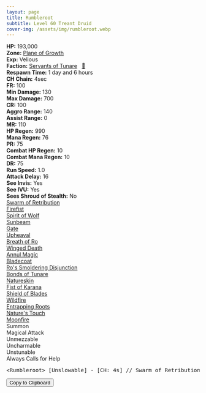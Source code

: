 ```yaml
---
layout: page
title: Rumbleroot
subtitle: Level 60 Treant Druid
cover-img: /assets/img/rumbleroot.webp
---
```


<div class="info-section">
<div class="info-item"><strong>HP:</strong> 193,000</div>
<div class="info-item"><strong>Zone:</strong> <a href="https://www.pqdi.cc/zone/127" target="_blank">Plane of Growth</a></div>
<div class="info-item"><strong>Exp:</strong> Velious</div>
<div class="info-item"><strong>Faction:</strong> <a href="https://www.pqdi.cc/faction/438" target="_blank">Servants of Tunare</a>&nbsp;&nbsp;&nbsp;<a href="https://www.pqdi.cc/npc/127019" target="_blank" title="View NPC on PQDI">🔗</a></div>
</div>

<div class="info-lockout">
<div class="info-lockoutitem"><strong>Respawn Time:</strong> 1 day and 6 hours</div>
<div class="info-lockoutitem"><strong>CH Chain:</strong> 4sec</div>
</div>

<div class="stats-grid">
<div class="stats-row">
<div class="stats-cell"><strong>FR:</strong> 100</div>
<div class="stats-cell"><strong>Min Damage:</strong> 130</div>
<div class="stats-cell"><strong>Max Damage:</strong> 700</div>
</div>
<div class="stats-row">
<div class="stats-cell"><strong>CR:</strong> 100</div>
<div class="stats-cell"><strong>Aggro Range:</strong> 140</div>
<div class="stats-cell"><strong>Assist Range:</strong> 0</div>
</div>
<div class="stats-row">
<div class="stats-cell"><strong>MR:</strong> 110</div>
<div class="stats-cell"><strong>HP Regen:</strong> 990</div>
<div class="stats-cell"><strong>Mana Regen:</strong> 76</div>
</div>
<div class="stats-row">
<div class="stats-cell"><strong>PR:</strong> 75</div>
<div class="stats-cell"><strong>Combat HP Regen:</strong> 10</div>
<div class="stats-cell"><strong>Combat Mana Regen:</strong> 10</div>
</div>
<div class="stats-row">
<div class="stats-cell"><strong>DR:</strong> 75</div>
<div class="stats-cell"><strong>Run Speed:</strong> 1.0</div>
<div class="stats-cell"><strong>Attack Delay:</strong> 16</div>
</div>
<div class="stats-row">
<div class="stats-cell"><strong>See Invis:</strong> Yes</div>
<div class="stats-cell"><strong>See IVU:</strong> Yes</div>
<div class="stats-cell"><strong>Sees Shroud of Stealth:</strong> No</div>
</div>
</div>

<div class="spell-grid">
<div class="spell-cell"><a href="https://www.pqdi.cc/spell/1424" target="_blank">Swarm of Retribution</a></div>
<div class="spell-cell"><a href="https://www.pqdi.cc/spell/254" target="_blank">Firefist</a></div>
<div class="spell-cell"><a href="https://www.pqdi.cc/spell/278" target="_blank">Spirit of Wolf</a></div>
<div class="spell-cell"><a href="https://www.pqdi.cc/spell/143" target="_blank">Sunbeam</a></div>
<div class="spell-cell"><a href="https://www.pqdi.cc/spell/36" target="_blank">Gate</a></div>
<div class="spell-cell"><a href="https://www.pqdi.cc/spell/1542" target="_blank">Upheaval</a></div>
<div class="spell-cell"><a href="https://www.pqdi.cc/spell/1600" target="_blank">Breath of Ro</a></div>
<div class="spell-cell"><a href="https://www.pqdi.cc/spell/1601" target="_blank">Winged Death</a></div>
<div class="spell-cell"><a href="https://www.pqdi.cc/spell/1526" target="_blank">Annul Magic</a></div>
<div class="spell-cell"><a href="https://www.pqdi.cc/spell/1558" target="_blank">Bladecoat</a></div>
<div class="spell-cell"><a href="https://www.pqdi.cc/spell/2518" target="_blank">Ro's Smoldering Disjunction</a></div>
<div class="spell-cell"><a href="https://www.pqdi.cc/spell/1767" target="_blank">Bonds of Tunare</a></div>
<div class="spell-cell"><a href="https://www.pqdi.cc/spell/1559" target="_blank">Natureskin</a></div>
<div class="spell-cell"><a href="https://www.pqdi.cc/spell/1606" target="_blank">Fist of Karana</a></div>
<div class="spell-cell"><a href="https://www.pqdi.cc/spell/1560" target="_blank">Shield of Blades</a></div>
<div class="spell-cell"><a href="https://www.pqdi.cc/spell/1607" target="_blank">Wildfire</a></div>
<div class="spell-cell"><a href="https://www.pqdi.cc/spell/1608" target="_blank">Entrapping Roots</a></div>
<div class="spell-cell"><a href="https://www.pqdi.cc/spell/1291" target="_blank">Nature's Touch</a></div>
<div class="spell-cell"><a href="https://www.pqdi.cc/spell/2877" target="_blank">Moonfire</a></div>
</div>

<div class="ability-grid">
<div class="ability-cell">Summon</div>
<div class="ability-cell">Magical Attack</div>
<div class="ability-cell">Unmezzable</div>
<div class="ability-cell">Uncharmable</div>
<div class="ability-cell">Unstunable</div>
<div class="ability-cell">Always Calls for Help</div>
</div>

<div class="copy-text-container"><pre class="copy-text-content" id="copy-box">&lt;Rumbleroot&gt; [Unslowable] - [CH: 4s] // Swarm of Retribution (PBAOE, 300 rng, MR, -150 check, 30s): 150 HP/tick DoT, long duration | **Keep your top slot free to dispel DoT after fight or you will die** GATES MUST SIEVE</pre><button class="copy-button" onclick="copyText('copy-box')">Copy to Clipboard</button></div>